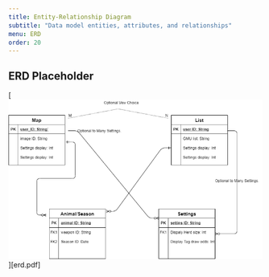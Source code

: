 ```yaml
---
title: Entity-Relationship Diagram
subtitle: "Data model entities, attributes, and relationships"
menu: ERD
order: 20
---
```


## ERD Placeholder


[![Top Tag Wireframe](img/erd.png)][erd.pdf]